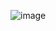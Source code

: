 ![image](https://github.com/christianrss/chip8emulator/assets/2487768/27245e42-ea9b-4667-85be-60f5c45376a8)
